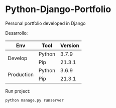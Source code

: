 # Python-Django-Portfolio
Personal portfolio developed in Django

Desarrollo:

<table>
    <thead>
        <tr>
            <th>Env</th>
            <th>Tool</th>
            <th>Version</th>
        </tr>
    </thead>
    <tbody>
        <tr>
            <td rowspan="2">Develop</td>
            <td>Python</td>
            <td>3.7.9</td>
        </tr>
        <tr>
            <td>Pip</td>
            <td>21.3.1</td>
        </tr>
        <tr>
            <td rowspan="2">Production</td>
            <td>Python</td>
            <td>3.6.9</td>
        </tr>
        <tr>
            <td>Pip</td>
            <td>21.3.1</td>
        </tr>
    </tbody>
</table>

Run project:
```
python manage.py runserver
```